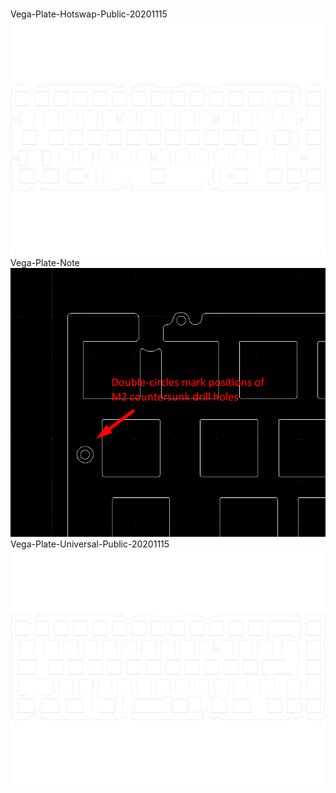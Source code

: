 <br/>Vega-Plate-Hotswap-Public-20201115<br/>![image](./Vega-Plate-Hotswap-Public-20201115.png)<br/>Vega-Plate-Note<br/>![image](./Vega-Plate-Note.png)<br/>Vega-Plate-Universal-Public-20201115<br/>![image](./Vega-Plate-Universal-Public-20201115.png)